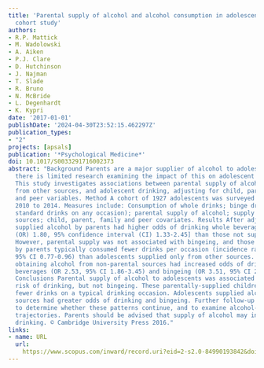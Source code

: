 ```yaml
---
title: 'Parental supply of alcohol and alcohol consumption in adolescence: Prospective
  cohort study'
authors:
- R.P. Mattick
- M. Wadolowski
- A. Aiken
- P.J. Clare
- D. Hutchinson
- J. Najman
- T. Slade
- R. Bruno
- N. McBride
- L. Degenhardt
- K. Kypri
date: '2017-01-01'
publishDate: '2024-04-30T23:52:15.462297Z'
publication_types:
- "2"
projects: [apsals]
publication: '*Psychological Medicine*'
doi: 10.1017/S0033291716002373
abstract: "Background Parents are a major supplier of alcohol to adolescents, yet
  there is limited research examining the impact of this on adolescent alcohol use.
  This study investigates associations between parental supply of alcohol, supply
  from other sources, and adolescent drinking, adjusting for child, parent, family
  and peer variables. Method A cohort of 1927 adolescents was surveyed annually from
  2010 to 2014. Measures include: Consumption of whole drinks; binge drinking (>4
  standard drinks on any occasion); parental supply of alcohol; supply from other
  sources; child, parent, family and peer covariates. Results After adjustment, adolescents
  supplied alcohol by parents had higher odds of drinking whole beverages [odds ratio
  (OR) 1.80, 95% confidence interval (CI) 1.33-2.45] than those not supplied by parents.
  However, parental supply was not associated with bingeing, and those supplied alcohol
  by parents typically consumed fewer drinks per occasion (incidence rate ratio 0.86,
  95% CI 0.77-0.96) than adolescents supplied only from other sources. Adolescents
  obtaining alcohol from non-parental sources had increased odds of drinking whole
  beverages (OR 2.53, 95% CI 1.86-3.45) and bingeing (OR 3.51, 95% CI 2.53-4.87).
  Conclusions Parental supply of alcohol to adolescents was associated with increased
  risk of drinking, but not bingeing. These parentally-supplied children also consumed
  fewer drinks on a typical drinking occasion. Adolescents supplied alcohol from non-parental
  sources had greater odds of drinking and bingeing. Further follow-up is necessary
  to determine whether these patterns continue, and to examine alcohol-related harm
  trajectories. Parents should be advised that supply of alcohol may increase children's
  drinking. © Cambridge University Press 2016."
links:
- name: URL
  url: 
    https://www.scopus.com/inward/record.uri?eid=2-s2.0-84990193842&doi=10.1017%2fS0033291716002373&partnerID=40&md5=e31df3dd7fe7b9df23395b46a7b20ddc
---
```


